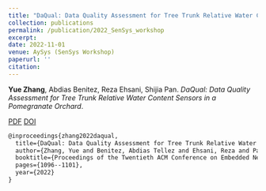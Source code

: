 ```yaml
---
title: "DaQual: Data Quality Assessment for Tree Trunk Relative Water Content Sensors in a Pomegranate Orchard"
collection: publications
permalink: /publication/2022_SenSys_workshop
excerpt: 
date: 2022-11-01
venue: AySys (SenSys Workshop)
paperurl: ''
citation: 
---
```

**Yue Zhang**, Abdias Benitez, Reza Ehsani, Shijia Pan. *DaQual: Data Quality Assessment for Tree Trunk Relative Water Content Sensors in a Pomegranate Orchard*.

[PDF](http://yzthu.github.io/files/2022_AgSys.pdf) [DOI](https://doi.org/10.1145/3560905.3568415)

```markdown
@inproceedings{zhang2022daqual,
  title={DaQual: Data Quality Assessment for Tree Trunk Relative Water Content Sensors in a Pomegranate Orchard},
  author={Zhang, Yue and Benitez, Abdias Tellez and Ehsani, Reza and Pan, Shijia},
  booktitle={Proceedings of the Twentieth ACM Conference on Embedded Networked Sensor Systems},
  pages={1096--1101},
  year={2022}
}
```
